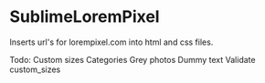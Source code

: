 SublimeLoremPixel
=================

Inserts url's for lorempixel.com into html and css files.

Todo:
Custom sizes
Categories
Grey photos
Dummy text
Validate custom_sizes